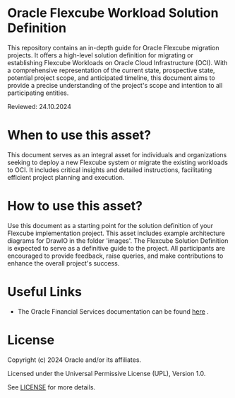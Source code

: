 # Oracle Flexcube Workload Solution Definition

This repository contains an in-depth guide for Oracle Flexcube migration projects. It offers a high-level solution definition for migrating or establishing Flexcube Workloads on Oracle Cloud Infrastructure (OCI). With a comprehensive representation of the current state, prospective state, potential project scope, and anticipated timeline, this document aims to provide a precise understanding of the project's scope and intention to all participating entities.

Reviewed: 24.10.2024

# When to use this asset?

This document serves as an integral asset for individuals and organizations seeking to deploy a new Flexcube system or migrate the existing workloads to OCI. It includes critical insights and detailed instructions, facilitating efficient project planning and execution.

# How to use this asset?

Use this document as a starting point for the solution definition of your Flexcube implementation project. This asset includes example architecture diagrams for DrawIO in the folder 'images'.
The Flexcube Solution Definition is expected to serve as a definitive guide to the project. All participants are encouraged to provide feedback, raise queries, and make contributions to enhance the overall project's success.

# Useful Links

 - The Oracle Financial Services documentation can be found [here](https://docs.oracle.com/en/industries/financial-services/?tab=2) .

# License

Copyright (c) 2024 Oracle and/or its affiliates.

Licensed under the Universal Permissive License (UPL), Version 1.0.

See [LICENSE](LICENSE) for more details.



